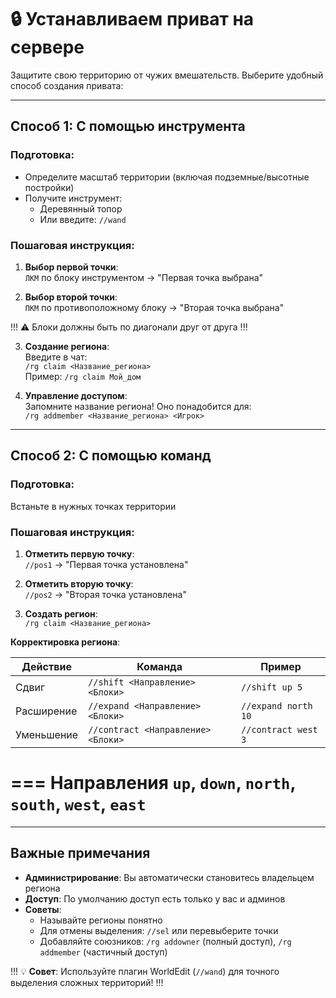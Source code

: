 ﻿---
label: Приват территории
order: 1000
icon: shield
tags: [Basics]
---

# 🔒 Устанавливаем приват на сервере

Защитите свою территорию от чужих вмешательств. Выберите удобный способ создания привата:

---

## Способ 1: С помощью инструмента

### Подготовка:
- Определите масштаб территории (включая подземные/высотные постройки)
- Получите инструмент:
    - Деревянный топор
    - Или введите: `//wand`

### Пошаговая инструкция:
1. **Выбор первой точки**:  
   `ЛКМ` по блоку инструментом → "Первая точка выбрана" 

2. **Выбор второй точки**:  
   `ПКМ` по противоположному блоку → "Вторая точка выбрана"

!!!
⚠️ Блоки должны быть по диагонали друг от друга
!!!

3. **Создание региона**:  
   Введите в чат:  
   ```/rg claim <Название_региона>```  
   Пример: `/rg claim Мой_дом`

4. **Управление доступом**:  
   Запомните название региона! Оно понадобится для:  
   ```/rg addmember <Название_региона> <Игрок>```

---

## Способ 2: С помощью команд

### Подготовка:
Встаньте в нужных точках территории

### Пошаговая инструкция:
1. **Отметить первую точку**:  
   ```//pos1``` → "Первая точка установлена"

2. **Отметить вторую точку**:  
   ```//pos2``` → "Вторая точка установлена"

3. **Создать регион**:  
   ```/rg claim <Название_региона>```

**Корректировка региона**:  

| Действие | Команда                            | Пример              |
|----------|-----------------------------------|------------------------|
| Сдвиг      | `//shift <Направление> <Блоки>`    | `//shift up 5`      |
| Расширение | `//expand <Направление> <Блоки>`   | `//expand north 10` |
| Уменьшение | `//contract <Направление> <Блоки>` | `//contract west 3` |

=== Направления
`up`, `down`, `north`, `south`, `west`, `east`
===
---

## Важные примечания
- **Администрирование**: Вы автоматически становитесь владельцем региона
- **Доступ**: По умолчанию доступ есть только у вас и админов
- **Советы**:
    - Называйте регионы понятно
    - Для отмены выделения: `//sel` или перевыберите точки
    - Добавляйте союзников: `/rg addowner` (полный доступ), `/rg addmember` (частичный доступ)

!!!
💡 **Совет**: Используйте плагин WorldEdit (`//wand`) для точного выделения сложных территорий!
!!!
